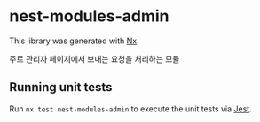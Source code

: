 # nest-modules-admin

This library was generated with [Nx](https://nx.dev).

주로 관리자 페이지에서 보내는 요청을 처리하는 모듈

## Running unit tests

Run `nx test nest-modules-admin` to execute the unit tests via [Jest](https://jestjs.io).
